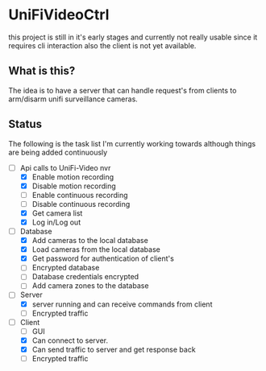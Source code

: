 # UniFiVideoCtrl
this project is still in it's early stages and currently not really usable since it requires cli interaction also the client is not yet available.

## What is this?
The idea is to have a server that can handle request's from clients to arm/disarm unifi surveillance cameras.

## Status
The following is the task list I'm currently working towards although things are being added continuously

- [ ] Api calls to UniFi-Video nvr
  - [x] Enable motion recording
  - [x] Disable motion recording
  - [ ] Enable continuous recording
  - [ ] Disable continuous recording
  - [x] Get camera list
  - [x] Log in/Log out
- [ ] Database
  - [x] Add cameras to the local database
  - [x] Load cameras from the local database
  - [x] Get password for authentication of client's
  - [ ] Encrypted database
  - [ ] Database credentials encrypted
  - [ ] Add camera zones to the database
- [ ] Server
  - [x] server running and can receive commands from client
  - [ ] Encrypted traffic

- [ ] Client
  - [ ] GUI
  - [x] Can connect to server.
  - [x] Can send traffic to server and get response back
  - [ ] Encrypted traffic
